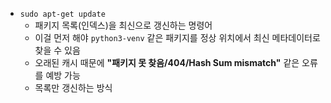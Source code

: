 - `sudo apt-get update`
  - 패키지 목록(인덱스)을 최신으로 갱신하는 명령어
  - 이걸 먼저 해야 `python3-venv` 같은 패키지를 정상 위치에서 최신 메타데이터로 찾을 수 있음
  - 오래된 캐시 때문에 **"패키지 못 찾음/404/Hash Sum mismatch"** 같은 오류를 예방 가능
  - 목록만 갱신하는 방식